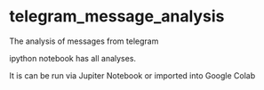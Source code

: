 # telegram_message_analysis
The analysis of messages from telegram

ipython notebook has all analyses.

It is can be run via Jupiter Notebook or imported into Google Colab
